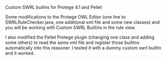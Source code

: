 Custom SWRL builins for Protege 4.1 and Pellet

Some modifications to the Protege OWL Editor (one line to SWRLRuleChecker.java, one additional xml file and some new classes) and you will be working with Custom SWRL Builtins in the rule view. 

I also modified the Pellet Protege plugin (changing one class and adding some others) to read the same xml file and register those builtins automatically into this reasoner. I tested it with a dummy custom swrl builtin and it worked.

